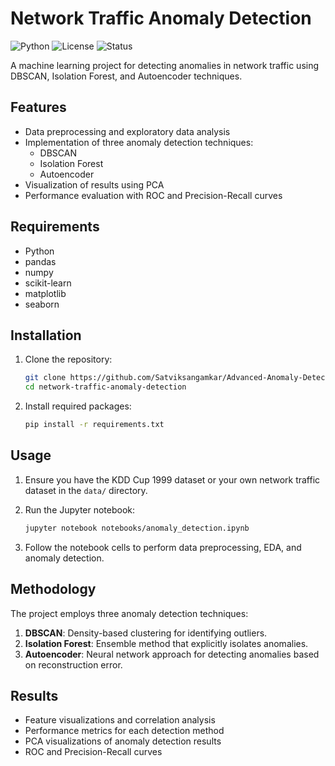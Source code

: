 # Network Traffic Anomaly Detection

![Python](https://img.shields.io/badge/Python-3.7%2B-blue)
![License](https://img.shields.io/badge/License-MIT-green)
![Status](https://img.shields.io/badge/Status-In%20Development-yellow)

A machine learning project for detecting anomalies in network traffic using DBSCAN, Isolation Forest, and Autoencoder techniques.

## Features

- Data preprocessing and exploratory data analysis
- Implementation of three anomaly detection techniques:
  - DBSCAN
  - Isolation Forest
  - Autoencoder
- Visualization of results using PCA
- Performance evaluation with ROC and Precision-Recall curves

## Requirements

- Python
- pandas
- numpy
- scikit-learn
- matplotlib
- seaborn

## Installation

1. Clone the repository:
   ```bash
   git clone https://github.com/Satviksangamkar/Advanced-Anomaly-Detection-in-Network-Traffic-Using-Autoencoders-DBSCAN-and-Isolation-Forest
   cd network-traffic-anomaly-detection
2. Install required packages:
   ```bash
   pip install -r requirements.txt
## Usage

1. Ensure you have the KDD Cup 1999 dataset or your own network traffic dataset in the `data/` directory.

2. Run the Jupyter notebook:
   ```bash
   jupyter notebook notebooks/anomaly_detection.ipynb
   
3. Follow the notebook cells to perform data preprocessing, EDA, and anomaly detection.
## Methodology

The project employs three anomaly detection techniques:

1. **DBSCAN**: Density-based clustering for identifying outliers.
2. **Isolation Forest**: Ensemble method that explicitly isolates anomalies.
3. **Autoencoder**: Neural network approach for detecting anomalies based on reconstruction error.

## Results

- Feature visualizations and correlation analysis
- Performance metrics for each detection method
- PCA visualizations of anomaly detection results
- ROC and Precision-Recall curves

